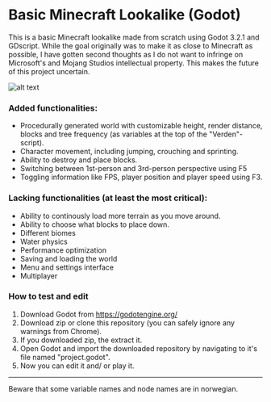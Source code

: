 # Basic Minecraft Lookalike (Godot)

This is a basic Minecraft lookalike made from scratch using Godot 3.2.1 and GDscript. While the goal originally was to make it as close to Minecraft as possible, I have gotten second thoughts as I do not want to infringe on Microsoft's and Mojang Studios intellectual property. This makes the future of this project uncertain.

![alt text](https://repository-images.githubusercontent.com/280267214/fb289800-c84d-11ea-8cb1-6692ebc0e5c4)

### Added functionalities:
- Procedurally generated world with customizable height, render distance, blocks and tree frequency (as variables at the top of the "Verden"-script).
- Character movement, including jumping, crouching and sprinting.
- Ability to destroy and place blocks.
- Switching between 1st-person and 3rd-person perspective using F5
- Toggling information like FPS, player position and player speed using F3.

### Lacking functionalities (at least the most critical):
- Ability to continously load more terrain as you move around.
- Ability to choose what blocks to place down.
- Different biomes
- Water physics
- Performance optimization
- Saving and loading the world
- Menu and settings interface
- Multiplayer

### How to test and edit
1. Download Godot from https://godotengine.org/
2. Download zip or clone this repository (you can safely ignore any warnings from Chrome).
3. If you downloaded zip, the extract it.
4. Open Godot and import the downloaded repository by navigating to it's file named "project.godot".
5. Now you can edit it and/ or play it.
---
Beware that some variable names and node names are in norwegian.
